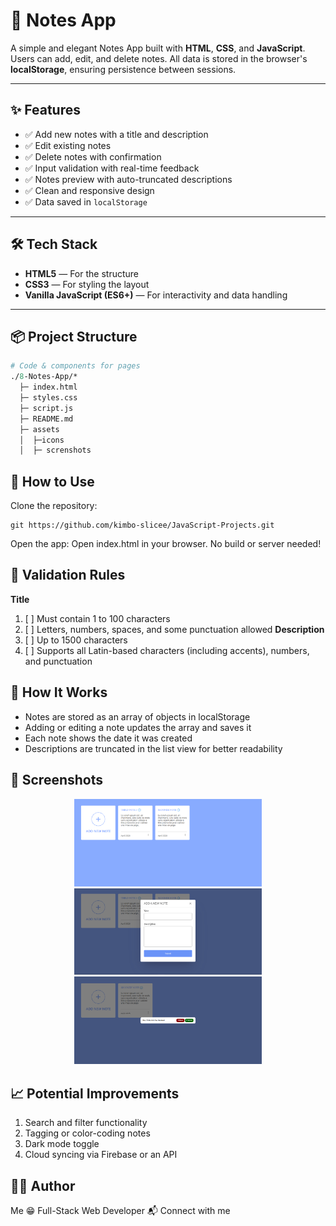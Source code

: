 # 📝 Notes App

A simple and elegant Notes App built with **HTML**, **CSS**, and **JavaScript**. Users can add, edit, and delete notes. All data is stored in the browser's **localStorage**, ensuring persistence between sessions.

---

## ✨ Features

- ✅ Add new notes with a title and description
- ✅ Edit existing notes
- ✅ Delete notes with confirmation
- ✅ Input validation with real-time feedback
- ✅ Notes preview with auto-truncated descriptions
- ✅ Clean and responsive design
- ✅ Data saved in `localStorage`

---

## 🛠️ Tech Stack

- **HTML5** — For the structure
- **CSS3** — For styling the layout
- **Vanilla JavaScript (ES6+)** — For interactivity and data handling

---

## 📦 Project Structure
```graphql
# Code & components for pages
./8-Notes-App/* 
  ├─ index.html
  ├─ styles.css
  ├─ script.js
  ├─ README.md
  ├─ assets
  │  ├─icons
  │  ├─ screnshots
```
## 📌 How to Use

Clone the repository:

```shell
git https://github.com/kimbo-slicee/JavaScript-Projects.git
```
Open the app:
Open index.html in your browser. No build or server needed!
## 🚨 Validation Rules
**Title**
1. [ ] Must contain 1 to 100 characters
2. [ ] Letters, numbers, spaces, and some punctuation allowed
**Description**
1. [ ] Up to 1500 characters
2. [ ] Supports all Latin-based characters (including accents), numbers, and punctuation

## 🧠 How It Works

* Notes are stored as an array of objects in localStorage
* Adding or editing a note updates the array and saves it
* Each note shows the date it was created
* Descriptions are truncated in the list view for better readability

## 📸 Screenshots

<div align="center">
<img src="assets/screenshots/page1.PNG" alt="main page" width="300px">
<img src="assets/screenshots/page2.PNG" alt="main page" width="300px">
<img src="assets/screenshots/page3.PNG" alt="main page" width="300px">
</div>

## 📈 Potential Improvements

1. Search and filter functionality
2. Tagging or color-coding notes
3. Dark mode toggle
4. Cloud syncing via Firebase or an API

## 👨‍💻 Author

 Me 😁 Full-Stack Web Developer 📬 Connect with me